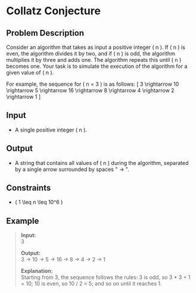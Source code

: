 # Collatz Conjecture

## Problem Description
Consider an algorithm that takes as input a positive integer \( n \). If \( n \) is even, the algorithm divides it by two, and if \( n \) is odd, the algorithm multiplies it by three and adds one. The algorithm repeats this until \( n \) becomes one. Your task is to simulate the execution of the algorithm for a given value of \( n \).

For example, the sequence for \( n = 3 \) is as follows:
\[ 3 \rightarrow 10 \rightarrow 5 \rightarrow 16 \rightarrow 8 \rightarrow 4 \rightarrow 2 \rightarrow 1 \]

## Input
- A single positive integer \( n \).

## Output
- A string that contains all values of \( n \) during the algorithm, separated by a single arrow surrounded by spaces " -> ".

## Constraints
- \( 1 \leq n \leq 10^6 \)

## Example
> **Input:**  
> 3  
>
> **Output:**  
> 3 -> 10 -> 5 -> 16 -> 8 -> 4 -> 2 -> 1  
>
> **Explanation:**  
> Starting from 3, the sequence follows the rules: 3 is odd, so 3 * 3 + 1 = 10; 10 is even, so 10 / 2 = 5; and so on until it reaches 1.
